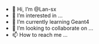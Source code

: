 - 👋 Hi, I’m @Lan-sx
- 👀 I’m interested in ...
- 🌱 I’m currently learning Geant4
- 💞️ I’m looking to collaborate on ...
- 📫 How to reach me ...

<!---
Lan-sx/Lan-sx is a ✨ special ✨ repository because its `README.md` (this file) appears on your GitHub profile.
You can click the Preview link to take a look at your changes.
--->
